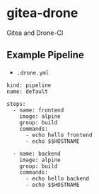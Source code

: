 # gitea-drone
Gitea and Drone-CI

## Example Pipeline

- `.drone.yml`

```
kind: pipeline
name: default

steps:
  - name: frontend
    image: alpine
    group: build
    commands:
      - echo hello frontend
      - echo $$HOSTNAME

  - name: backend
    image: alpine
    group: build
    commands:
      - echo hello backend
      - echo $$HOSTNAME
```
